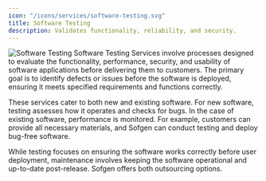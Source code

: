 ```yaml
---
icon: "/icons/services/software-testing.svg"
title: Software Testing
description: Validates functionality, reliability, and security.
---
```

![Software Testing](/images/services/software-testing.webp)
Software Testing Services involve processes designed to evaluate the functionality, performance, security, and usability of software applications before delivering them to customers. The primary goal is to identify defects or issues before the software is deployed, ensuring it meets specified requirements and functions correctly.

These services cater to both new and existing software. For new software, testing assesses how it operates and checks for bugs. In the case of existing software, performance is monitored. For example, customers can provide all necessary materials, and Sofgen can conduct testing and deploy bug-free software.

While testing focuses on ensuring the software works correctly before user deployment, maintenance involves keeping the software operational and up-to-date post-release. Sofgen offers both outsourcing options. 